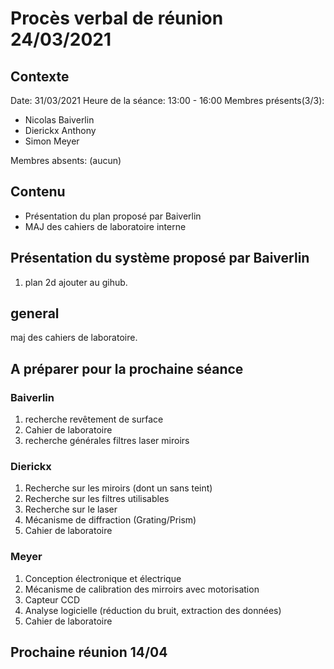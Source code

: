 # Procès verbal de réunion 24/03/2021 

## Contexte

Date: 31/03/2021
Heure de la séance: 13:00 - 16:00
Membres présents(3/3): 

- Nicolas Baiverlin
- Dierickx Anthony
- Simon Meyer

Membres absents:    (aucun)

## Contenu 
- Présentation du plan proposé par Baiverlin
- MAJ des cahiers de laboratoire interne

## Présentation du système proposé par Baiverlin 
1. plan 2d ajouter au gihub.

## general

maj des cahiers de laboratoire.

## A préparer pour la prochaine séance

### Baiverlin
1. recherche revêtement de surface
4. Cahier de laboratoire
3. recherche générales filtres laser miroirs

### Dierickx 
1. Recherche sur les miroirs (dont un sans teint)
2. Recherche sur les filtres utilisables
3. Recherche sur le laser
4. Mécanisme de diffraction (Grating/Prism)
5. Cahier de laboratoire

### Meyer
1. Conception électronique et électrique
2. Mécanisme de calibration des mirroirs avec motorisation
3. Capteur CCD
4. Analyse logicielle (réduction du bruit, extraction des données)
5. Cahier de laboratoire

## Prochaine réunion 14/04 